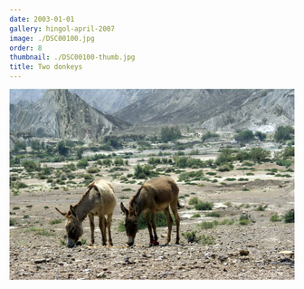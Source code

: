 ```yaml
---
date: 2003-01-01
gallery: hingol-april-2007
image: ./DSC00100.jpg
order: 8
thumbnail: ./DSC00100-thumb.jpg
title: Two donkeys
---
```


![Two donkeys](./DSC00100.jpg)